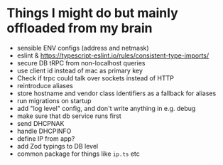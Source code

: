 # Things I might do but mainly offloaded from my brain

- sensible ENV configs (address and netmask)
- eslint & https://typescript-eslint.io/rules/consistent-type-imports/
- secure DB tRPC from non-localhost queries
- use client id instead of mac as primary key
- Check if trpc could talk over sockets instead of HTTP
- reintroduce aliases
- store hostname and vendor class identifiers as a fallback for aliases
- run migrations on startup
- add "log level" config, and don't write anything in e.g. debug
- make sure that db service runs first
- send DHCPNAK
- handle DHCPINFO
- define IP from app?
- add Zod typings to DB level
- common package for things like `ip.ts` etc
